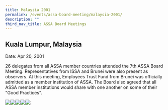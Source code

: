 ```yaml
---
title: Malaysia 2001
permalink: /events/assa-board-meeting/malaysia-2001/
description: ""
third_nav_title: ASSA Board Meetings
---
```

## Kuala Lumpur, Malaysia
Date: Apr 20, 2001

26 delegates from all ASSA member countries attended the 7th ASSA Board Meeting. Representatives from ISSA and Brunei were also present as observers. At this meeting, Employees Trust Fund from Brunei was officially admitted as a member institution of ASSA. The Board also agreed that all ASSA member institutions would share with one another on some of their "Good Practices".

![](/images/Board%20Meeting/Malaysia%202001/Malaysia-2001-1.jpg)![](/images/Board%20Meeting/Malaysia%202001/Malaysia-2001-2.jpg)![](/images/Board%20Meeting/Malaysia%202001/Malaysia-2001-3.jpg)![](/images/Board%20Meeting/Malaysia%202001/Malaysia-2001-4.jpg)![](/images/Board%20Meeting/Malaysia%202001/Malaysia-2001-5.jpg)